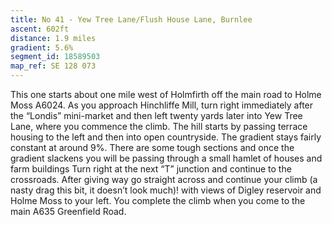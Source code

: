 ```yaml
---
title: No 41 - Yew Tree Lane/Flush House Lane, Burnlee
ascent: 602ft
distance: 1.9 miles
gradient: 5.6%
segment_id: 18589503
map_ref: SE 128 073
---
```

This one starts about one mile west of Holmfirth off the main road to Holme Moss A6024.
As you approach Hinchliffe Mill, turn right immediately after the “Londis” mini-market and
then left twenty yards later into Yew Tree Lane, where you commence the climb. The hill
starts by passing terrace housing to the left and then into open countryside. The gradient
stays fairly constant at around 9%. There are some tough sections and once the gradient
slackens you will be passing through a small hamlet of houses and farm buildings Turn right
at the next “T” junction and continue to the crossroads. After giving way go straight across
and continue your climb (a nasty drag this bit, it doesn’t look much)! with views of Digley
reservoir and Holme Moss to your left. You complete the climb when you come to the main
A635 Greenfield Road.


